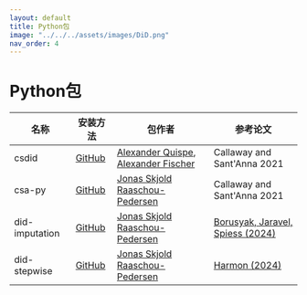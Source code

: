 ```yaml
---
layout: default
title: Python包
image: "../../../assets/images/DiD.png"
nav_order: 4
---
```


# Python包

| 名称 | 安装方法 | 包作者 | 参考论文 |
| --- | --- | --- | --- |
| csdid | [GitHub](https://github.com/d2cml-ai/csdid) | [Alexander Quispe](https://github.com/alexanderquispe), [Alexander Fischer](https://github.com/s3alfisc) | Callaway and Sant'Anna 2021 |
| csa-py  | [GitHub](https://github.com/jsr-p/csa-py)   | [Jonas Skjold Raaschou-Pedersen](https://github.com/jsr-p)  | Callaway and Sant'Anna 2021  |
| did-imputation  | [GitHub](https://github.com/jsr-p/did-imputation)   | [Jonas Skjold Raaschou-Pedersen](https://github.com/jsr-p)  | [Borusyak, Jaravel, Spiess (2024)](https://academic.oup.com/restud/advance-article/doi/10.1093/restud/rdae007/7601390)  |
| did-stepwise  | [GitHub](https://github.com/jsr-p/did-stepwise)   | [Jonas Skjold Raaschou-Pedersen](https://github.com/jsr-p)  | [Harmon (2024)](https://web.econ.ku.dk/nharmon/docs/harmon2022difference.pdf)  |
